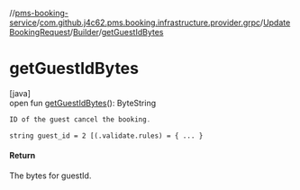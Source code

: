 //[pms-booking-service](../../../../index.md)/[com.github.j4c62.pms.booking.infrastructure.provider.grpc](../../index.md)/[UpdateBookingRequest](../index.md)/[Builder](index.md)/[getGuestIdBytes](get-guest-id-bytes.md)

# getGuestIdBytes

[java]\
open fun [getGuestIdBytes](get-guest-id-bytes.md)(): ByteString

```kotlin
ID of the guest cancel the booking.

```
`string guest_id = 2 [(.validate.rules) = { ... }`

#### Return

The bytes for guestId.